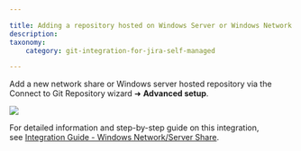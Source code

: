 ```yaml
---

title: Adding a repository hosted on Windows Server or Windows Network share
description:
taxonomy:
    category: git-integration-for-jira-self-managed

---
```

Add a new network share or Windows server hosted repository via the Connect to Git Repository wizard ➜ **Advanced setup**.

![](https://bigbrassband.atlassian.net/wiki/download/thumbnails/1930397287/gitserver-adding-network-share-01.png?version=1&modificationDate=1630642833750&cacheVersion=1&api=v2&width=680&height=494)

For detailed information and step-by-step guide on this integration, see [Integration Guide - Windows Network/Server Share](/git-integration-for-jira-self-managed/windows-network-server-share/).

